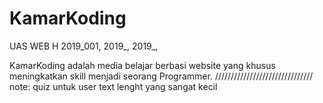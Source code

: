 # KamarKoding
UAS WEB H
2019_001, 2019_, 2019_,

KamarKoding adalah media belajar berbasi website yang khusus meningkatkan skill menjadi seorang Programmer.
///////////////////////////////
note: quiz untuk user text lenght yang sangat kecil
